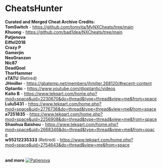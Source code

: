# CheatsHunter
**Curated and Merged Cheat Archive Credits:**\
**TomSwitch** - https://github.com/tomvita/MyNXCheats/tree/main \
**Khuong** - https://github.com/bad1dea/NXCheats/tree/main \
**Patjenova** \
**Eiffel2018** \
**Crazy P** \
**Gamerjin** \
**NeoGranzon** \
**Nic87** \
**DeadQool** \
**ThorHammer** \
**xTATU** (Retired) \
**JHmiller** - https://gbatemp.net/members/jhmiller.268120/#recent-content \
**Optantic** - https://www.youtube.com/@optantic/videos \
**Kaito B** - https://www.tekqart.com/home.php?mod=space&uid=2230670&do=thread&type=thread&view=me&from=space \
**Lulu5431** - https://www.tekqart.com/home.php?mod=space&uid=2776736&do=thread&type=thread&view=me&from=space \
**a7251835** - https://www.tekqart.com/home.php?mod=space&uid=2256908&do=thread&type=thread&view=me&from=space \
**Shaohua Baishou** - https://www.tekqart.com/home.php?mod=space&uid=2668346&do=thread&type=thread&view=me&from=space \
**w55212235333** (Retired) - https://www.tekqart.com/home.php?mod=space&uid=2754643&do=thread&view=me&from=space \
 \
 \
**and more**
[![Patjenova](/assets/images/shiprock.jpg "Author")]([https://cdn.discordapp.com/attachments/840645753754877952/893550538724098098/Kaito_B.gif?ex=656a1849&is=6557a349&hm=45c1e90808f14ee3901a2c4cc1c94d993a2df0dc61946117ae8997a06961f356&])



